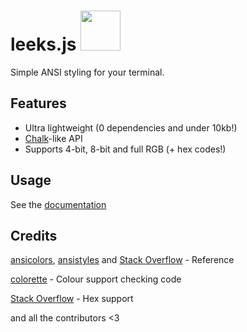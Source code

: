 # leeks.js <img src='https://leeks.js.org/img/leeks-logo.png' height='64' width='64'>
Simple ANSI styling for your terminal.

## Features
* Ultra lightweight (0 dependencies and under 10kb!)
* [Chalk](https://github.com/chalk/chalk)-like API
* Supports 4-bit, 8-bit and full RGB (+ hex codes!)

## Usage
See the [documentation](https://derpyenterprises.org/docs/#/leeks)

## Credits
[ansicolors](https://github.com/thlorenz/ansicolors), [ansistyles](https://github.com/thlorenz/ansistyles) and [Stack Overflow](https://stackoverflow.com/a/33206814) - Reference

[colorette](https://github.com/jorgebucaran/colorette) - Colour support checking code

[Stack Overflow](https://stackoverflow.com/questions/5623838/rgb-to-hex-and-hex-to-rgb) - Hex support

and all the contributors <3